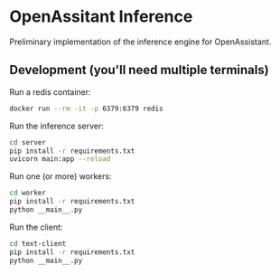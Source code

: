 # OpenAssitant Inference

Preliminary implementation of the inference engine for OpenAssistant.

## Development (you'll need multiple terminals)

Run a redis container:

```bash
docker run --rm -it -p 6379:6379 redis
```

Run the inference server:

```bash
cd server
pip install -r requirements.txt
uvicorn main:app --reload
```

Run one (or more) workers:

```bash
cd worker
pip install -r requirements.txt
python __main__.py
```

Run the client:

```bash
cd text-client
pip install -r requirements.txt
python __main__.py
```
